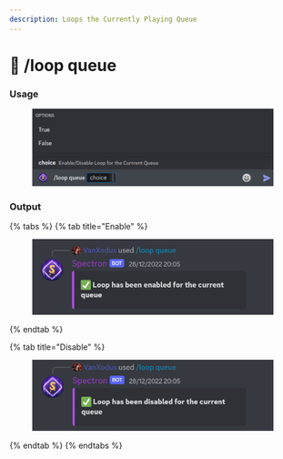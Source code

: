 ```yaml
---
description: Loops the Currently Playing Queue
---
```


# 🔁 /loop queue

### Usage

<figure><img src="../../.gitbook/assets/image (1).png" alt=""><figcaption></figcaption></figure>

### Output

{% tabs %}
{% tab title="Enable" %}
<figure><img src="../../.gitbook/assets/image (41).png" alt=""><figcaption></figcaption></figure>
{% endtab %}

{% tab title="Disable" %}
<figure><img src="../../.gitbook/assets/image (22).png" alt=""><figcaption></figcaption></figure>
{% endtab %}
{% endtabs %}
